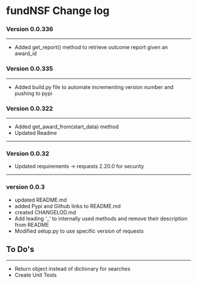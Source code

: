# fundNSF Change log

### Version 0.0.336
---

* Added get_report() method to retrieve outcome report given an award_id


### Version 0.0.335
---

* Added build.py file to automate incrementing version number and pushing to pypi

### Version 0.0.322
---

*   Added get_award_from(start_data) method
*   Updated Readme

---
### Version 0.0.32

* Updated requirements -> requests 2.20.0 for security

---
### version 0.0.3

* updated README.md
* added Pypi and Github links to README.md
* created CHANGELOD.md
* Add leading '_' to internally used methods and remove their description from README
* Modified setup.py to use specific version of requests


## To Do's
---
- Return object instead of dictionary for searches
- Create Unit Tests
